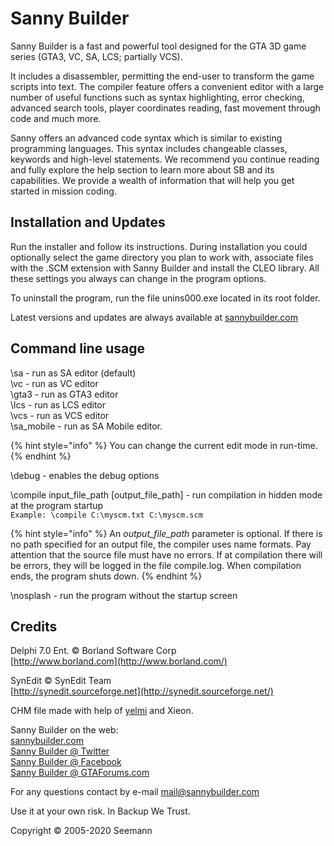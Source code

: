 # Sanny Builder

Sanny Builder is a fast and powerful tool designed for the GTA 3D game series \(GTA3, VC, SA, LCS; partially VCS\).

It includes a disassembler, permitting the end-user to transform the game scripts into text. The compiler feature offers a convenient editor with a large number of useful functions such as syntax highlighting, error checking, advanced search tools, player coordinates reading, fast movement through code and much more.

Sanny offers an advanced code syntax which is similar to existing programming languages. This syntax includes changeable classes, keywords and high-level statements. We recommend you continue reading and fully explore the help section to learn more about SB and its capabilities. We provide a wealth of information that will help you get started in mission coding.

## **Installation and Updates**

Run the installer and follow its instructions. During installation you could optionally select the game directory you plan to work with, associate files with the .SCM extension with Sanny Builder and install the CLEO library. All these settings you always can change in the program options.

To uninstall the program, run the file unins000.exe located in its root folder.

Latest versions and updates are always available at [sannybuilder.com](https://sannybuilder.com/)

## Command line usage

\sa - run as SA editor \(default\)  
\vc - run as VC editor  
\gta3 - run as GTA3 editor  
\lcs - run as LCS editor  
\vcs - run as VCS editor  
\sa\_mobile - run as SA Mobile editor.

{% hint style="info" %}
You can change the current edit mode in run-time.
{% endhint %}

\debug - enables the debug options  
  
\compile input\_file\_path \[output\_file\_path\] - run compilation in hidden mode at the program startup  
`Example: \compile C:\myscm.txt C:\myscm.scm`

{% hint style="info" %}
An _output\_file\_path_ parameter is optional. If there is no path specified for an output file, the compiler uses name formats. Pay attention that the source file must have no errors. If at compilation there will be errors, they will be logged in the file compile.log. When compilation ends, the program shuts down.
{% endhint %}

\nosplash - run the program without the startup screen

## Credits

Delphi 7.0 Ent. © Borland Software Corp  
[http://www.borland.com](http://www.borland.com/)

SynEdit © SynEdit Team  
[http://synedit.sourceforge.net](http://synedit.sourceforge.net/)

CHM file made with help of [yelmi](http://yelmi.com/) and Xieon.

Sanny Builder on the web:  
[sannybuilder.com](https://sannybuilder.com/)  
[Sanny Builder @ Twitter](https://twitter.com/SannyBuilderDev)  
[Sanny Builder @ Facebook](https://facebook.com/SannyBuilder)  
[Sanny Builder @ GTAForums.com](http://gtaforums.com/index.php?showtopic=211077)  


For any questions contact by e-mail [mail@sannybuilder.com](mailto:mail@sannybuilder.com)

Use it at your own risk. In Backup We Trust.

Copyright © 2005-2020 Seemann

